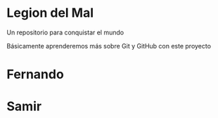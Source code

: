 # Legion del Mal

Un repositorio para conquistar el mundo

Básicamente aprenderemos más sobre Git y GitHub con este proyecto

# Fernando

# Samir
